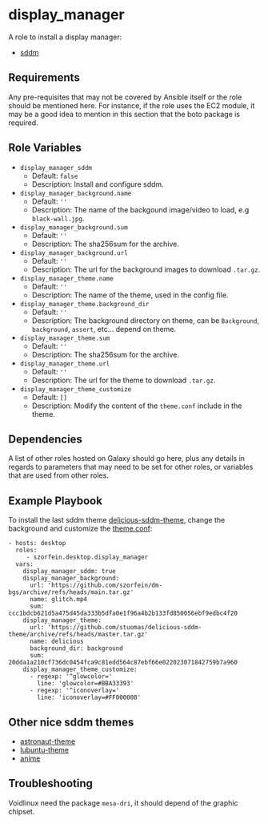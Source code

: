 display_manager
===============

A role to install a display manager:

- [sddm](https://github.com/sddm/sddm)

Requirements
------------

Any pre-requisites that may not be covered by Ansible itself or the role should be mentioned here. For instance, if the role uses the EC2 module, it may be a good idea to mention in this section that the boto package is required.

Role Variables
--------------

- `display_manager_sddm`
  - Default: `false`
  - Description: Install and configure sddm.
- `display_manager_background.name`
  - Default: `''`
  - Description: The name of the backgound image/video to load, e.g `black-wall.jpg`.
- `display_manager_background.sum`
  - Default: `''`
  - Description: The sha256sum for the archive.
- `display_manager_background.url`
  - Default: `''`
  - Description: The url for the background images to download `.tar.gz`.
- `display_manager_theme.name`
  - Default: `''`
  - Description: The name of the theme, used in the config file.
- `display_manager_theme.background_dir`
  - Default: `''`
  - Description: The background directory on theme, can be `Background`,
    `background`, `assert`, etc... depend on theme.
- `display_manager_theme.sum`
  - Default: `''`
  - Description: The sha256sum for the archive.
- `display_manager_theme.url`
  - Default: `''`
  - Description: The url for the theme to download `.tar.gz`.
- `display_manager_theme_customize`
  - Default: `[]`
  - Description: Modify the content of the `theme.conf` include in the theme.

Dependencies
------------

A list of other roles hosted on Galaxy should go here, plus any details in regards to parameters that may need to be set for other roles, or variables that are used from other roles.

Example Playbook
----------------

To install the last sddm theme [delicious-sddm-theme](https://github.com/stuomas/delicious-sddm-theme), change the background and customize the [theme.conf](https://github.com/stuomas/delicious-sddm-theme/blob/master/theme.conf):

    - hosts: desktop
      roles:
         - szorfein.desktop.display_manager
      vars:
        display_manager_sddm: true
        display_manager_background:
          url: 'https://github.com/szorfein/dm-bgs/archive/refs/heads/main.tar.gz'
          name: glitch.mp4
          sum: ccc1bdcb621d5a475d45da333b5dfa0e1f96a4b2b133fd850056ebf9edbc4f20
        display_manager_theme:
          url: 'https://github.com/stuomas/delicious-sddm-theme/archive/refs/heads/master.tar.gz'
          name: delicious
          background_dir: background
          sum: 20dda1a210cf736dc0454fca9c81edd564c87ebf66e022023071842759b7a960
        display_manager_theme_customize:
          - regexp: '^glowcolor='
            line: 'glowcolor=#BBA33393'
          - regexp: '^iconoverlay='
            line: 'iconoverlay=#FF000000'


Other nice sddm themes
----------------------

- [astronaut-theme](https://github.com/Keyitdev/sddm-astronaut-theme)
- [lubuntu-theme](https://github.com/the-zero885/lubuntu-sddm-theme)
- [anime](https://github.com/shinas101/Anime-sddm-theme)

Troubleshooting
---------------

Voidlinux need the package `mesa-dri`, it should depend of the graphic chipset.
